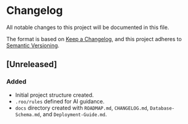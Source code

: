# Changelog

All notable changes to this project will be documented in this file.

The format is based on [Keep a Changelog](https://keepachangelog.com/en/1.0.0/),
and this project adheres to [Semantic Versioning](https://semver.org/spec/v2.0.0.html).

## [Unreleased]

### Added

- Initial project structure created.
- `.roo/rules` defined for AI guidance.
- `docs` directory created with `ROADMAP.md`, `CHANGELOG.md`, `Database-Schema.md`, and `Deployment-Guide.md`.
